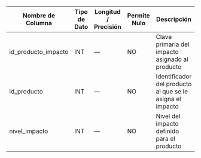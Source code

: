 | Nombre de Columna | Tipo de Dato | Longitud / Precisión | Permite Nulo | Descripción |
| --- | --- | --- | --- | --- |
| id_producto_impacto | INT | — | NO | Clave primaria del impacto asignado al producto |
| id_producto | INT | — | NO | Identificador del producto al que se le asigna el impacto |
| nivel_impacto | INT | — | NO | Nivel del impacto definido para el producto |